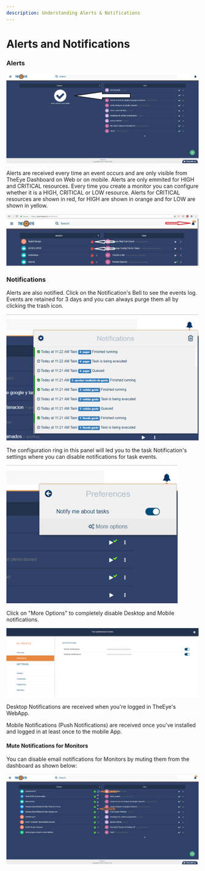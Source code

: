 ```yaml
---
description: Understanding Alerts & Notifications
---
```


# Alerts and Notifications

### Alerts

![Dashboard \(No alerts Shown\)](.gitbook/assets/image.png)

Alerts are received every time an event occurs and are only visible from TheEye Dashboard on Web or on mobile. Alerts are only emmited for HIGH and CRITICAL resources. Every time you create a monitor you can configure whether it is a HIGH, CRITICAL or LOW resource. Alerts for CRITICAL resources are shown in red, for HIGH are shown in orange and for LOW are shown in yellow.

![Dashboard](.gitbook/assets/alertsandnotifications.jpg)

### Notifications

Alerts are also notified. Click on the Notification's Bell to see the events log. Events are retained for 3 days and you can always purge them all by clicking the trash icon.

![Notifications Panel](.gitbook/assets/image%20%282%29.png)

The configuration ring in this panel will led you to the task Notification's settings where you can disable notifications for task events.

![Notification Preferences](.gitbook/assets/image%20%283%29.png)

Click on "More Options" to completely disable Desktop and Mobile notifications.

![Settings --&amp;gt; Notifications](.gitbook/assets/image%20%281%29.png)

Desktop Notifications are received when you're logged in TheEye's WebApp.

Mobile Notifications \(Push Notifications\) are received once you've installed and logged in at least once to the mobile App.

#### Mute Notifications for Monitors 

You can disable email notifications for Monitors by muting them from the dashboard as shown below:

![](.gitbook/assets/mute-monitors.jpg)









